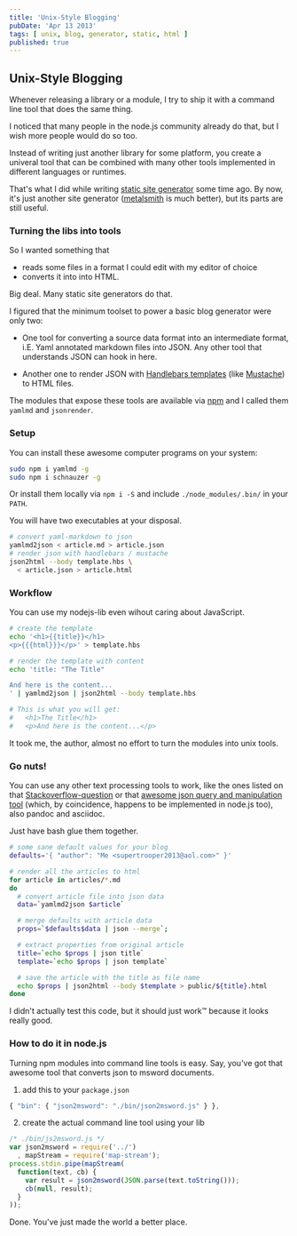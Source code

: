 ```yaml
---
title: 'Unix-Style Blogging'
pubDate: 'Apr 13 2013'
tags: [ unix, blog, generator, static, html ]
published: true
---
```



## Unix-Style Blogging

Whenever releasing a library or a module,
I try to ship it with a command line tool
that does the same thing.

I noticed that many people in the node.js community already do that,
but I wish more people would do so too.

Instead of writing just another library for some platform,
you create a univeral tool
that can be combined with
many other tools implemented in different languages or runtimes.

That's what I did while writing
 <a href="/mumpitz">static site generator</a> some time ago.
By now, it's just another site generator
(<a href="http://www.metalsmith.io/">metalsmith</a> is much better),
but its parts are still useful.


### Turning the libs into tools

So I wanted something that

- reads some files in a format I could edit with my editor of choice
- converts it into into HTML.

Big deal. Many static site generators do that.

I figured that the minimum toolset to power a basic blog
generator were only two:

- One tool for converting a source data format into an intermediate format,
 i.E. Yaml annotated markdown files into JSON.
 Any other tool that understands JSON can hook in here.

- Another one to render JSON with
<a href="http://handlebarsjs.com">Handlebars templates</a> (like
<a href="http://mustache.github.io/">Mustache</a>)
 to HTML files.

The modules that expose these tools are available via
 <a href="http://npmjs.org">npm</a> and I called them
`yamlmd` and `jsonrender`.

### Setup

You can install these awesome computer programs on your system:

``` bash
sudo npm i yamlmd -g
sudo npm i schnauzer -g
```

Or install them locally via ```npm i -S```
and include ```./node_modules/.bin/``` in your `PATH`.

You will have two executables at your disposal.

``` bash
# convert yaml-markdown to json
yamlmd2json < article.md > article.json
# render json with handlebars / mustache
json2html --body template.hbs \
  < article.json > article.html
```

### Workflow

You can use my nodejs-lib even wihout caring about JavaScript.

``` bash
# create the template
echo '<h1>{{title}}</h1>
<p>{{{html}}}</p>' > template.hbs

# render the template with content
echo 'title: "The Title"

And here is the content...
' | yamlmd2json | json2html --body template.hbs

# This is what you will get:
#   <h1>The Title</h1>
#   <p>And here is the content...</p>
```

It took me, the author, almost no effort to turn the modules into unix tools.

### Go nuts!

You can use any other text processing tools to work,
like the ones listed on that
<a href="http://http://stackoverflow.com/questions/3858671/unix-command-line-json-parser">Stackoverflow-question</a>
or that <a href="http://http://trentm.com/json/">awesome json query
and manipulation tool</a>
(which, by coincidence, happens to be implemented in node.js too),
 also pandoc and asciidoc.

Just have bash glue them together.

``` bash
# some sane default values for your blog
defaults='{ "author": "Me <supertrooper2013@aol.com>" }'

# render all the articles to html
for article in articles/*.md
do
  # convert article file into json data
  data=`yamlmd2json $article`

  # merge defaults with article data
  props=`$defaults$data | json --merge`;

  # extract properties from original article
  title=`echo $props | json title`
  template=`echo $props | json template`

  # save the article with the title as file name
  echo $props | json2html --body $template > public/${title}.html
done
```

I didn't actually test this code, but it should just work™ because
it looks really good.

### How to do it in node.js

Turning npm modules into command line tools is easy.
Say, you've got that awesome tool that converts json to msword documents.

1. add this to your `package.json`

``` js
{ "bin": { "json2msword": "./bin/json2msword.js" } },
```

2. create the actual command line tool using your lib

``` js
/* ./bin/js2msword.js */
var json2msword = require('../')
  , mapStream = require('map-stream');
process.stdin.pipe(mapStream(
  function(text, cb) {
    var result = json2msword(JSON.parse(text.toString()));
    cb(null, result);
  }
));
```

Done. You've just made the world a better place.
